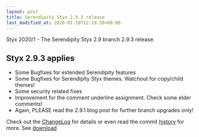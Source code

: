 ```yaml
---
layout: post
title: Serendipity Styx 2.9.3 release
last_modified_at: 2020-01-10T12:19:30+00:00
---
```


Styx 2020/1 - The Serendipity Styx 2.9 branch 2.9.3 release.

## Styx 2.9.3 applies

  - Some Bugfixes for extended Serendipity features
  - Some Bugfixes for Serendipity Styx themes. Watchout for copy/child themes!
  - Some security related fixes
  - Improvement for the comment underline assignment. Check some elder comments!
  - Again, PLEASE read the 2.9.1 blog post for further branch upgrades only!

Check out the [ChangeLog](https://github.com/ophian/styx/blob/2.9.3/docs/NEWS) for details or even read the commit [history](https://github.com/ophian/styx/commits/2.9.3) for more. See [download](https://github.com/ophian/styx/releases/tag/2.9.3)
